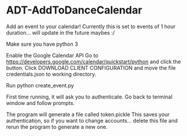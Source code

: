 # ADT-AddToDanceCalendar
Add an event to your calendar! Currently this is set to events of 1 hour duration... will update in the future maybes :/

Make sure you have python 3

Enable the Google Calendar API
Go to https://developers.google.com/calendar/quickstart/python and click the button.
Click DOWNLOAD CLIENT CONFIGURATION and move the file credentials.json to working directory.

Run python create_event.py

First time running, it will ask you to authenticate.
Go back to terminal window and follow prompts.

The program will generate a file called token.pickle 
This saves your authentication, so if you want to change accounts... delete this file and rerun the program to generate a new one.